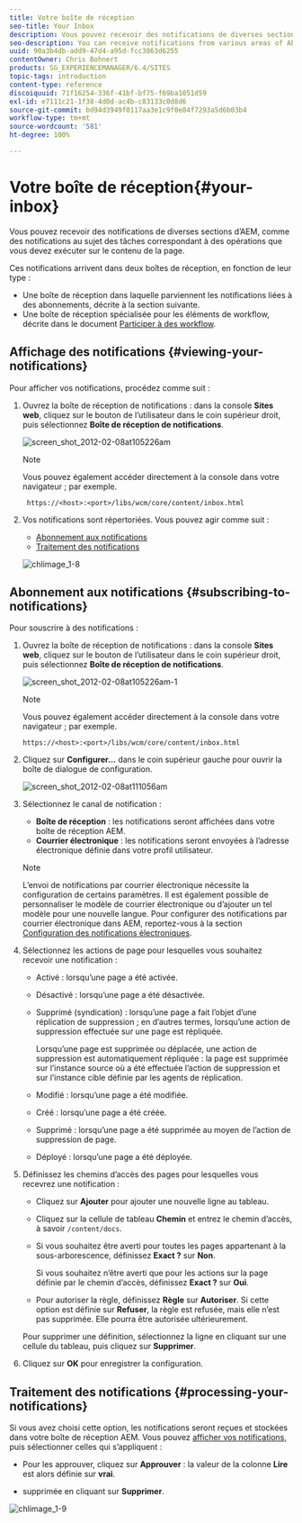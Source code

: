 ```yaml
---
title: Votre boîte de réception
seo-title: Your Inbox
description: Vous pouvez recevoir des notifications de diverses sections d’AEM, comme des notifications au sujet des tâches correspondant à des opérations que vous devez exécuter sur le contenu de la page.
seo-description: You can receive notifications from various areas of AEM such as notification about work items or tasks that represent actions that you need to perform on page content.
uuid: 90a3b4db-add9-47d4-a95d-fcc3863d6255
contentOwner: Chris Bohnert
products: SG_EXPERIENCEMANAGER/6.4/SITES
topic-tags: introduction
content-type: reference
discoiquuid: 71f16254-336f-41bf-bf75-f69ba1051d59
exl-id: e7111c21-1f38-4d0d-ac4b-c83133c0d8d6
source-git-commit: bd94d3949f0117aa3e1c9f0e84f7293a5d6b03b4
workflow-type: tm+mt
source-wordcount: '581'
ht-degree: 100%

---
```


# Votre boîte de réception{#your-inbox}

Vous pouvez recevoir des notifications de diverses sections d’AEM, comme des notifications au sujet des tâches correspondant à des opérations que vous devez exécuter sur le contenu de la page.

Ces notifications arrivent dans deux boîtes de réception, en fonction de leur type :

* Une boîte de réception dans laquelle parviennent les notifications liées à des abonnements, décrite à la section suivante.
* Une boîte de réception spécialisée pour les éléments de workflow, décrite dans le document [Participer à des workflow](/help/sites-classic-ui-authoring/classic-workflows-participating.md).

## Affichage des notifications {#viewing-your-notifications}

Pour afficher vos notifications, procédez comme suit :

1. Ouvrez la boîte de réception de notifications : dans la console **Sites web**, cliquez sur le bouton de l’utilisateur dans le coin supérieur droit, puis sélectionnez **Boîte de réception de notifications**.

   ![screen_shot_2012-02-08at105226am](assets/screen_shot_2012-02-08at105226am.png)

   >[!NOTE]
   >
   >Vous pouvez également accéder directement à la console dans votre navigateur ; par exemple.
   >
   >` https://<host>:<port>/libs/wcm/core/content/inbox.html`

1. Vos notifications sont répertoriées. Vous pouvez agir comme suit :

   * [Abonnement aux notifications](#subscribing-to-notifications)
   * [Traitement des notifications](#processing-your-notifications)

   ![chlimage_1-8](assets/chlimage_1-8.jpeg)

## Abonnement aux notifications {#subscribing-to-notifications}

Pour souscrire à des notifications :

1. Ouvrez la boîte de réception de notifications : dans la console **Sites web**, cliquez sur le bouton de l’utilisateur dans le coin supérieur droit, puis sélectionnez **Boîte de réception de notifications**.

   ![screen_shot_2012-02-08at105226am-1](assets/screen_shot_2012-02-08at105226am-1.png)

   >[!NOTE]
   >
   >Vous pouvez également accéder directement à la console dans votre navigateur ; par exemple.
   >
   >`https://<host>:<port>/libs/wcm/core/content/inbox.html`

1. Cliquez sur **Configurer…** dans le coin supérieur gauche pour ouvrir la boîte de dialogue de configuration.

   ![screen_shot_2012-02-08at111056am](assets/screen_shot_2012-02-08at111056am.png)

1. Sélectionnez le canal de notification :

   * **Boîte de réception** : les notifications seront affichées dans votre boîte de réception AEM.
   * **Courrier électronique** : les notifications seront envoyées à l’adresse électronique définie dans votre profil utilisateur.

   >[!NOTE]
   >
   >L’envoi de notifications par courrier électronique nécessite la configuration de certains paramètres. Il est également possible de personnaliser le modèle de courrier électronique ou d’ajouter un tel modèle pour une nouvelle langue. Pour configurer des notifications par courrier électronique dans AEM, reportez-vous à la section [Configuration des notifications électroniques](/help/sites-administering/notification.md#configuringemailnotification).

1. Sélectionnez les actions de page pour lesquelles vous souhaitez recevoir une notification :

   * Activé : lorsqu’une page a été activée.
   * Désactivé : lorsqu’une page a été désactivée.
   * Supprimé (syndication) : lorsqu’une page a fait l’objet d’une réplication de suppression ; en d’autres termes, lorsqu’une action de suppression effectuée sur une page est répliquée.

      Lorsqu’une page est supprimée ou déplacée, une action de suppression est automatiquement répliquée : la page est supprimée sur l’instance source où a été effectuée l’action de suppression et sur l’instance cible définie par les agents de réplication.

   * Modifié : lorsqu’une page a été modifiée.
   * Créé : lorsqu’une page a été créée.
   * Supprimé : lorsqu’une page a été supprimée au moyen de l’action de suppression de page.
   * Déployé : lorsqu’une page a été déployée.

1. Définissez les chemins d’accès des pages pour lesquelles vous recevrez une notification :

   * Cliquez sur **Ajouter** pour ajouter une nouvelle ligne au tableau.
   * Cliquez sur la cellule de tableau **Chemin** et entrez le chemin d’accès, à savoir `/content/docs`.
   * Si vous souhaitez être averti pour toutes les pages appartenant à la sous-arborescence, définissez **Exact ?** sur **Non**.

      Si vous souhaitez n’être averti que pour les actions sur la page définie par le chemin d’accès, définissez **Exact ?** sur **Oui**.

   * Pour autoriser la règle, définissez **Règle** sur **Autoriser**. Si cette option est définie sur **Refuser**, la règle est refusée, mais elle n’est pas supprimée. Elle pourra être autorisée ultérieurement.

   Pour supprimer une définition, sélectionnez la ligne en cliquant sur une cellule du tableau, puis cliquez sur **Supprimer**.

1. Cliquez sur **OK** pour enregistrer la configuration.

## Traitement des notifications {#processing-your-notifications}

Si vous avez choisi cette option, les notifications seront reçues et stockées dans votre boîte de réception AEM. Vous pouvez [afficher vos notifications](#viewing-your-notifications), puis sélectionner celles qui s’appliquent :

* Pour les approuver, cliquez sur **Approuver** : la valeur de la colonne **Lire** est alors définie sur **vrai**.

* supprimée en cliquant sur **Supprimer**.

![chlimage_1-9](assets/chlimage_1-9.jpeg)
